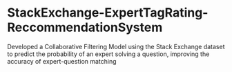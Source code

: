 # StackExchange-ExpertTagRating-ReccommendationSystem
Developed a Collaborative Filtering Model using the Stack Exchange dataset to predict the probability of an expert solving a question, improving the accuracy of expert-question matching

